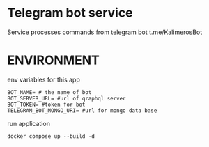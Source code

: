# Telegram bot service
Service processes commands from telegram bot t.me/KalimerosBot


# ENVIRONMENT
env variables for this app

````
BOT_NAME= # the name of bot 
BOT_SERVER_URL= #url of qraphql server
BOT_TOKEN= #token for bot
TELEGRAM_BOT_MONGO_URI= #url for mongo data base
````


run application
````
docker compose up --build -d
